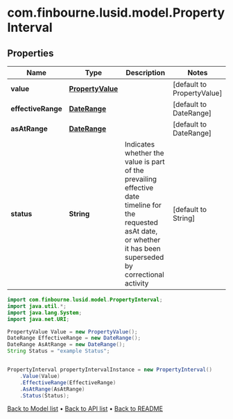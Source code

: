 # com.finbourne.lusid.model.PropertyInterval

## Properties

Name | Type | Description | Notes
------------ | ------------- | ------------- | -------------
**value** | [**PropertyValue**](PropertyValue.md) |  | [default to PropertyValue]
**effectiveRange** | [**DateRange**](DateRange.md) |  | [default to DateRange]
**asAtRange** | [**DateRange**](DateRange.md) |  | [default to DateRange]
**status** | **String** | Indicates whether the value is part of the prevailing effective date timeline for the requested asAt date, or whether it has been superseded by correctional activity | [default to String]

```java
import com.finbourne.lusid.model.PropertyInterval;
import java.util.*;
import java.lang.System;
import java.net.URI;

PropertyValue Value = new PropertyValue();
DateRange EffectiveRange = new DateRange();
DateRange AsAtRange = new DateRange();
String Status = "example Status";


PropertyInterval propertyIntervalInstance = new PropertyInterval()
    .Value(Value)
    .EffectiveRange(EffectiveRange)
    .AsAtRange(AsAtRange)
    .Status(Status);
```


[Back to Model list](../README.md#documentation-for-models) &#8226; [Back to API list](../README.md#documentation-for-api-endpoints) &#8226; [Back to README](../README.md)
